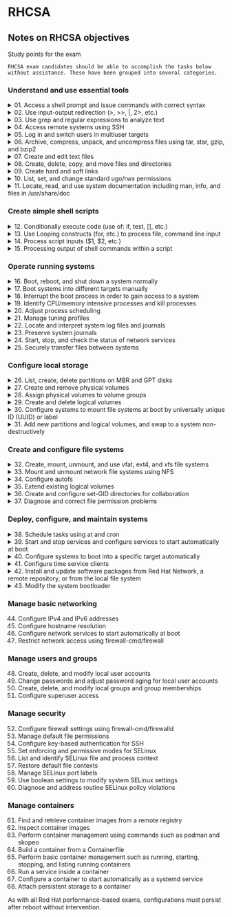 # RHCSA
## Notes on RHCSA objectives

Study points for the exam

    RHCSA exam candidates should be able to accomplish the tasks below without assistance. These have been grouped into several categories.
### Understand and use essential tools

<details>
    <summary>01. Access a shell prompt and issue commands with correct syntax</summary>
    
    - terminal app
    - tty through ctl+alt+f1-f6
</details>    
<details>
    <summary>02. Use input-output redirection (>, >>, |, 2>, etc.)</summary>
</details>
<details>
    <summary>03. Use grep and regular expressions to analyze text</summary>
</details>
<details>
    <summary>04. Access remote systems using SSH</summary>
</details>
<details>
    <summary>05. Log in and switch users in multiuser targets</summary>
</details>
<details>
    <summary>06. Archive, compress, unpack, and uncompress files using tar, star, gzip, and bzip2</summary>
    
    - _file_
    - *stat*
    - RHEL supports seven types of files: 
      -regular, any file that begins with (-)
      -directory, 
      -block special device, 
      -character special device, 
      -symbolic link,
      -named pipe, and 
      -socket.
    
</details>
<details>
    <summary>07. Create and edit text files</summary>
    
    - master vim
    - File and Directory Operations
     - Create, 
      - _touch_
      - _cat_ >
      - _mkdir_
    
</details>
<details>
    <summary>08. Create, delete, copy, and move files and directories</summary>
    
    Display contents
      - _ls_
      - _cat_
      -_tac_
      - _head_
      - _tail_
      - _wc_
     - Copy Files and Directories
      - _cp_ -i (warn before overwriting)
     - Moving and Renaming
      - _mv_
     - Revove files
      - _rm_
     - Remove Directories
      - _rmdir_
</details>
<details>
    <summary>09. Create hard and soft links</summary>
    
    - File Linking
      - Hard Link, using the same inode #
       - _ln_
      - Soft Link, aka symlink, seperate files
</details>
<details>
    <summary>10. List, set, and change standard ugo/rwx permissions</summary>
    
    - _ls -l_
    - _cmod_ 
</details>
<details>
    <summary>11. Locate, read, and use system documentation including man, info, and files in /usr/share/doc</summary>
</details>    

### Create simple shell scripts

<details>
    <summary>12. Conditionally execute code (use of: if, test, [], etc.)</summary>
</details>
<details>
    <summary>13. Use Looping constructs (for, etc.) to process file, command line input</summary>
</details>
<details>
    <summary>14. Process script inputs ($1, $2, etc.)</summary>
</details>
<details>
    <summary>15. Processing output of shell commands within a script</summary>
</details>

### Operate running systems

<details>
    <summary>16. Boot, reboot, and shut down a system normally</summary>
</details>    
<details>
    <summary>17. Boot systems into different targets manually</summary>
</details>
<details>
    <summary>18. Interrupt the boot process in order to gain access to a system</summary>
    
</details>
<details>
    <summary>19. Identify CPU/memory intensive processes and kill processes</summary>
</details>
<details>
    <summary>20. Adjust process scheduling</summary>
    
</details>
<details>
    <summary>21. Manage tuning profiles</summary>
    
</details>
<details>
    <summary>22. Locate and interpret system log files and journals</summary>
    
</details>
<details>
    <summary>23. Preserve system journals</summary>
</details>    
<details>
    <summary>24. Start, stop, and check the status of network services</summary>
</details>
<details>
    <summary>25. Securely transfer files between systems</summary>
</details>    

### Configure local storage

<details>
    <summary>26. List, create, delete partitions on MBR and GPT disks</summary>
    
    
</details>
<details>
    <summary>27. Create and remove physical volumes</summary>


</details>
<details>
    <summary>28. Assign physical volumes to volume groups</summary>
    
</details>    
<details>
    <summary>29. Create and delete logical volumes</summary>
    
</details>   
<details>
    <summary>30. Configure systems to mount file systems at boot by universally unique ID (UUID) or label</summary>
    
    
</details>
<details>
    <summary>31. Add new partitions and logical volumes, and swap to a system non-destructively</summary>
    
</details>    

### Create and configure file systems

<details>
    <summary>32. Create, mount, unmount, and use vfat, ext4, and xfs file systems</summary>

</details>    
<details>
    <summary>33. Mount and unmount network file systems using NFS</summary>
    
    
</details>
<details>
    <summary>34. Configure autofs</summary>
    
</details>    
<details>
    <summary>35. Extend existing logical volumes</summary>
    
</details>
<details>
    <summary>36. Create and configure set-GID directories for collaboration</summary>
    
</details>
<details>
    <summary>37. Diagnose and correct file permission problems</summary>
    
</details>

### Deploy, configure, and maintain systems

<details>
    <summary>38. Schedule tasks using at and cron</summary>
    
</details>
<details>
    <summary>39. Start and stop services and configure services to start automatically at boot</summary>
    
</details>
<details>
    <summary>40. Configure systems to boot into a specific target automatically</summary>
    
</details>
<details>
    <summary>41. Configure time service clients</summary>
    
</details>
<details>
    <summary>42. Install and update software packages from Red Hat Network, a remote repository, or from the local file system</summary>
    
</details>
<details>
    <summary>43. Modify the system bootloader</summary>
    
</details>

### Manage basic networking

44. Configure IPv4 and IPv6 addresses
45. Configure hostname resolution
46. Configure network services to start automatically at boot
47. Restrict network access using firewall-cmd/firewall

### Manage users and groups

48. Create, delete, and modify local user accounts
49. Change passwords and adjust password aging for local user accounts
50. Create, delete, and modify local groups and group memberships
51. Configure superuser access

### Manage security

52. Configure firewall settings using firewall-cmd/firewalld
53. Manage default file permissions
54. Configure key-based authentication for SSH
55. Set enforcing and permissive modes for SELinux
56. List and identify SELinux file and process context
57. Restore default file contexts
58. Manage SELinux port labels
59. Use boolean settings to modify system SELinux settings
60. Diagnose and address routine SELinux policy violations

### Manage containers

61. Find and retrieve container images from a remote registry
62. Inspect container images
63. Perform container management using commands such as podman and skopeo
64. Build a container from a Containerfile
65. Perform basic container management such as running, starting, stopping, and listing running containers
66. Run a service inside a container
67. Configure a container to start automatically as a systemd service
68. Attach persistent storage to a container

As with all Red Hat performance-based exams, configurations must persist after reboot without intervention.
